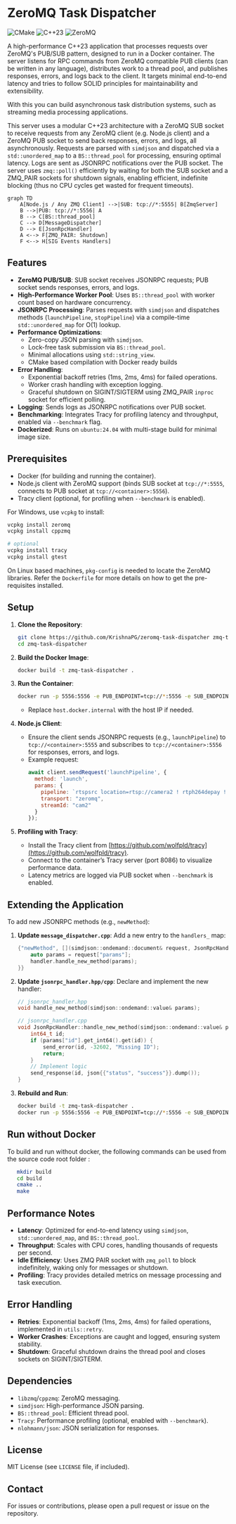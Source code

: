 # ZeroMQ Task Dispatcher

![CMake](https://img.shields.io/badge/CMake-3.15+-blue.svg)
![C++23](https://img.shields.io/badge/C++-23-red.svg)
![ZeroMQ](https://img.shields.io/badge/ZeroMQ-4.3+-blueviolet.svg)

A high-performance C++23 application that processes requests over ZeroMQ's PUB/SUB pattern, designed to run in a Docker container. The server listens for RPC commands from ZeroMQ compatible PUB clients (can be written in any language), distributes work to a thread pool, and publishes responses, errors, and logs back to the client. It targets minimal end-to-end latency and tries to follow SOLID principles for maintainability and extensibility.

With this you can build asynchronous task distribution systems, such as streaming media processing applications.

This server uses a modular C++23 architecture with a ZeroMQ SUB socket to receive requests from any ZeroMQ client (e.g. Node.js client) and a ZeroMQ PUB socket to send back responses, errors, and logs, all asynchronously. Requests are parsed with `simdjson` and dispatched via a `std::unordered_map` to a `BS::thread_pool` for processing, ensuring optimal latency. Logs are sent as JSONRPC notifications over the PUB socket. The server uses `zmq::poll()` efficiently by waiting for both the SUB socket and a ZMQ_PAIR sockets for shutdown signals, enabling efficient, indefinite blocking (thus no CPU cycles get wasted for frequent timeouts). 

```mermaid
graph TD
    A[Node.js / Any ZMQ Client] -->|SUB: tcp://*:5555| B[ZmqServer]
    B -->|PUB: tcp://*:5556| A
    B --> C[BS::thread_pool]
    C --> D[MessageDispatcher]
    D --> E[JsonRpcHandler]
    A <--> F[ZMQ_PAIR: Shutdown]
    F <--> H[SIG Events Handlers]
```

## Features

- **ZeroMQ PUB/SUB**: SUB socket receives JSONRPC requests; PUB socket sends responses, errors, and logs.
- **High-Performance Worker Pool**: Uses `BS::thread_pool` with worker count based on hardware concurrency.
- **JSONRPC Processing**: Parses requests with `simdjson` and dispatches methods (`launchPipeline`, `stopPipeline`) via a compile-time `std::unordered_map` for O(1) lookup.
- **Performance Optimizations**:
  - Zero-copy JSON parsing with `simdjson`.
  - Lock-free task submission via `BS::thread_pool`.
  - Minimal allocations using `std::string_view`.
  - CMake based compilation with Docker ready builds
- **Error Handling**:
  - Exponential backoff retries (1ms, 2ms, 4ms) for failed operations.
  - Worker crash handling with exception logging.
  - Graceful shutdown on SIGINT/SIGTERM using ZMQ_PAIR `inproc` socket for efficient polling.
- **Logging**: Sends logs as JSONRPC notifications over PUB socket.
- **Benchmarking**: Integrates Tracy for profiling latency and throughput, enabled via `--benchmark` flag.
- **Dockerized**: Runs on `ubuntu:24.04` with multi-stage build for minimal image size.

## Prerequisites

- Docker (for building and running the container).
- Node.js client with ZeroMQ support (binds SUB socket at `tcp://*:5555`, connects to PUB socket at `tcp://<container>:5556`).
- Tracy client (optional, for profiling when `--benchmark` is enabled).

For Windows, use `vcpkg` to install:
```sh
vcpkg install zeromq
vcpkg install cppzmq

# optional
vcpkg install tracy
vcpkg install gtest
```
On Linux based machines, `pkg-config` is needed to locate the ZeroMQ libraries. Refer the `Dockerfile` for more details on how to get the pre-requisites installed.

## Setup

1. **Clone the Repository**:
   ```bash
   git clone https://github.com/KrishnaPG/zeromq-task-dispatcher zmq-task-dispatcher
   cd zmq-task-dispatcher
   ```

2. **Build the Docker Image**:
   ```bash
   docker build -t zmq-task-dispatcher .
   ```

3. **Run the Container**:
   ```bash
   docker run -p 5556:5556 -e PUB_ENDPOINT=tcp://*:5556 -e SUB_ENDPOINT=tcp://host.docker.internal:5555 zmq-task-dispatcher
   ```
   - Replace `host.docker.internal` with the host IP if needed.

4. **Node.js Client**:
   - Ensure the client sends JSONRPC requests (e.g., `launchPipeline`) to `tcp://<container>:5555` and subscribes to `tcp://<container>:5556` for responses, errors, and logs.
   - Example request:
     ```javascript
     await client.sendRequest('launchPipeline', {
       method: 'launch',
       params: {
         pipeline: `rtspsrc location=rtsp://camera2 ! rtph264depay ! h264parse ! mp4mux ! appsink name=output`,
         transport: "zeromq",
         streamId: "cam2"
       }
     });
     ```

5. **Profiling with Tracy**:
   - Install the Tracy client from [https://github.com/wolfpld/tracy](https://github.com/wolfpld/tracy).
   - Connect to the container’s Tracy server (port 8086) to visualize performance data.
   - Latency metrics are logged via PUB socket when `--benchmark` is enabled.

## Extending the Application

To add new JSONRPC methods (e.g., `newMethod`):

1. **Update `message_dispatcher.cpp`**:
   Add a new entry to the `handlers_` map:
   ```cpp
   {"newMethod", [](simdjson::ondemand::document& request, JsonRpcHandler& handler) {
       auto params = request["params"];
       handler.handle_new_method(params);
   }}
   ```

2. **Update `jsonrpc_handler.hpp/cpp`**:
   Declare and implement the new handler:
   ```cpp
   // jsonrpc_handler.hpp
   void handle_new_method(simdjson::ondemand::value& params);

   // jsonrpc_handler.cpp
   void JsonRpcHandler::handle_new_method(simdjson::ondemand::value& params) {
       int64_t id;
       if (params["id"].get_int64().get(id)) {
           send_error(id, -32602, "Missing ID");
           return;
       }
       // Implement logic
       send_response(id, json{{"status", "success"}}.dump());
   }
   ```

3. **Rebuild and Run**:
   ```bash
   docker build -t zmq-task-dispatcher .
   docker run -p 5556:5556 -e PUB_ENDPOINT=tcp://*:5556 -e SUB_ENDPOINT=tcp://host.docker.internal:5555 zmq-task-dispatcher
   ```

## Run without Docker

To build and run without docker, the following commands can be used from the source code root folder :
```sh   
   mkdir build
   cd build
   cmake ..
   make   
```

## Performance Notes

- **Latency**: Optimized for end-to-end latency using `simdjson`, `std::unordered_map`, and `BS::thread_pool`.
- **Throughput**: Scales with CPU cores, handling thousands of requests per second.
- **Idle Efficiency**: Uses ZMQ PAIR socket with `zmq_poll` to block indefinitely, waking only for messages or shutdown.
- **Profiling**: Tracy provides detailed metrics on message processing and task execution.

## Error Handling

- **Retries**: Exponential backoff (1ms, 2ms, 4ms) for failed operations, implemented in `utils::retry`.
- **Worker Crashes**: Exceptions are caught and logged, ensuring system stability.
- **Shutdown**: Graceful shutdown drains the thread pool and closes sockets on SIGINT/SIGTERM.

## Dependencies

- `libzmq`/`cppzmq`: ZeroMQ messaging.
- `simdjson`: High-performance JSON parsing.
- `BS::thread_pool`: Efficient thread pool.
- `Tracy`: Performance profiling (optional, enabled with `--benchmark`).
- `nlohmann/json`: JSON serialization for responses.

## License

MIT License (see `LICENSE` file, if included).

## Contact

For issues or contributions, please open a pull request or issue on the repository.